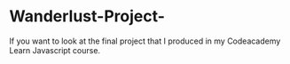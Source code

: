 # Wanderlust-Project-

If you want to look at the final project that I produced in my Codeacademy Learn Javascript course.

